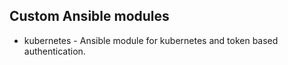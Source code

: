 ## Custom Ansible modules
* kubernetes - Ansible module for kubernetes and token based authentication.
